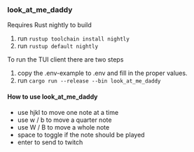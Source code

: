 ### look_at_me_daddy
Requires Rust nightly to build
1. run `rustup toolchain install nightly`
2. run `rustup default nightly`

To run the TUI client there are two steps

1.  copy the .env-example to .env and fill in the proper values.
2.  run `cargo run --release --bin look_at_me_daddy`

#### How to use look_at_me_daddy
* use hjkl to move one note at a time
* use w / b to move a quarter note
* use W / B to move a whole note
* space to toggle if the note should be played
* enter to send to twitch
